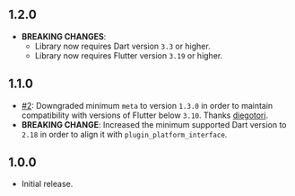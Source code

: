 ## 1.2.0

* **BREAKING CHANGES**:
    * Library now requires Dart version `3.3` or higher.
    * Library now requires Flutter version `3.19` or higher.

## 1.1.0

* [#2](https://github.com/fluttercommunity/wakelock_plus/pull/2): Downgraded minimum `meta` to version `1.3.0` in order to maintain compatibility with versions of Flutter below `3.10`. Thanks [diegotori](https://github.com/diegotori).
* **BREAKING CHANGE**: Increased the minimum supported Dart version to `2.18` in order to align it with `plugin_platform_interface`.

## 1.0.0

* Initial release.
